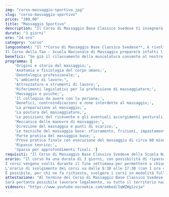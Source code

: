 ```yaml
---
img: "corso-massaggio-sportivo.jpg"
slug: "corso-massaggio-sportivo"
price: "380,00"
title: "Massaggio Sportivo"
description: "Il Corso di Massaggio Base Classico Svedese ti insegnerà le manovre fondamentali alla base di ogni tecnica e ti permetterà di praticare un massaggio completo, su tutto il corpo, di 1 ora circa, in totale autonomia."
durata: "3 giorni"
ore: "24 ore"
category: "corso"
longcontent: "Il **Corso di Massaggio Base Classico Svedese**, è rivolto sia a chi vuole acquisire una conoscenza pratica e teorica nell’arte del massaggio, sia a chi vuole intraprendere una vera e propria professione come massaggiatore.
Il Corso della Tao - Scuola Nazionale di Massaggio preparerà infatti l’allievo ad apprendere le tecniche fondamentali di questo trattamento. In primo luogo attraverso lo studio dei fondamenti dell’anatomia e fisiologia, utili ad ogni serio professionista, l'acquisizione di nozioni sull’uso di oli e creme, i benefici del Massaggio Base Classico Svedese e le sue controindicazioni. La lezione, acquisita la parte teorica, verterà principalmente sulla parte di pratica concentrandosi all'**apprendimento delle tecniche del massaggio base quali sfioramenti, frizioni, impastamenti, percussioni, vibrazioni** (in tutte le loro varianti), e schema di lavoro in modo tale da mettere l'allievo in condizione, una volta terminato il corso, di praticare un massaggio di un’ora in totale autonomia."
benefici: "Se già il rilassamento della muscolatura consente al nostro organismo di rigenerarsi, il miglioramento della circolazione sanguigna e linfatica, dovute alle manovre compiute durante il massaggio base classico, rappresentano un metodo efficace per ottenere un lungo elenco di benefici. Tra questi benefici, in primis, l’attenuazione di tensioni muscolari, crampi e contratture, il potenziamento del sistema immunitario, l’ossigenazione dei tessuti e quindi un apporto di elementi nutritivi al nostro organismo insieme a quella sensazione di benessere che aiuta il nostro corpo a stare meglio con se stessi e con gli altri."
programma: [
    'Origini e storia del massaggio;',
    'Anatomia e fisiologia del corpo umano;',
    'Deontologia professionale;',
    "L'ambiente di lavoro;",
    'Attrezzature e strumenti di lavoro;',
    'Riferimenti legislativi per la professione di massaggiatore;',
    'Massaggio e psiche;',
    'Il colloquio da avere con la persona;',
    'Benefici, controindicazioni e zone interdette al massaggio;',
    'La preparazione al massaggio;',
    'La postura del massaggiatore;',
    'Le posizioni del ricevente e gli eventuali accorgimenti posturali;',
    'Meccanica delle manovre di massaggio;',
    'Direzione del massaggio e punti di scarico;',
    'Le tecniche del massaggio base: sfioramento, frizioni, impastamenti, vibrazioni e percussioni in tutte le loro varianti e manovre;',
    'Parte pratica del massaggio base;',
    'Prova pratica finale con esecuzione del massaggio di circa 60 minuti;',
    'Ripasso teorico;',
    'Spazio per approfondimenti finali.']
requisiti: "Il Corso di Massaggio Base Classico Svedese della Scuola Nazionale di Massaggio Tao® è il corso per eccellenza più completo tra tutti. Esso è aperto e rivolto a chiunque, quindi non è necessario avere un'esperienza di base precedente. Il Massaggio Base Classico Svedese è particolarmente consigliato a chi non ha esperienza nelle tecniche di massaggio occidentali quali Sfioramenti, Frizioni, Impastamenti, Vibrazioni e Percussioni in tutte le loro varianti."
orario: "Il corso ha una durata di 3 giorni, con possibilità di ripasso dello stesso in modo del tutto gratuito.
I corsi vengono svolti durante il fine settimana per permettere a chiunque, anche a chi ha già un'occupazione, di poter frequentare.
L'orario di svolgimento dei corsi va dalle 9:30 alle 17:30 (con 1 ora circa di pausa pranzo).
È possibile, per chi ne fa richiesta, svolgere i corsi in modalità full immersion (modalità consigliata solo a chi ha poco tempo a disposizione ed ha già dimestichezza con le tecniche di massaggio)."
attestazione: "Al termine del Corso di Massaggio Base Classico Svedese verrà rilasciato un attestato di specializzazione nominativo valido in tutta Italia di 24 ore, con possibilità di ripasso gratuito e rilascio attestato di perfezionamento per un totale di 48 ore, entrambi in riferimento alla Legge 4/2013 (previa valutazione di quanto correttamente appreso).
Sarà pertanto possibile lavorare legalmente, su tutto il territorio nazionale, purchè l’attività non rientri nell’ambito sanitario o sconfini in quello fisioterapico, estetico o in ambiti stabiliti per legge da altre professioni riconosciute."
videosrc: "https://www.youtube-nocookie.com/embed/IqWZWg1zzjw"
---
```


